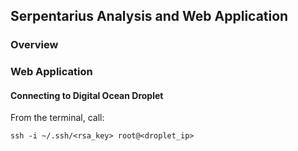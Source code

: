 ## Serpentarius Analysis and Web Application

### Overview

### Web Application

#### Connecting to Digital Ocean Droplet

From the terminal, call:

```
ssh -i ~/.ssh/<rsa_key> root@<droplet_ip>
```
